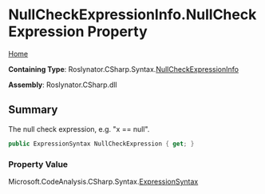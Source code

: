 <a name="_top"></a>

# NullCheckExpressionInfo\.NullCheckExpression Property

[Home](../../../../../README.md#_top)

**Containing Type**: Roslynator\.CSharp\.Syntax\.[NullCheckExpressionInfo](../README.md#_top)

**Assembly**: Roslynator\.CSharp\.dll

## Summary

The null check expression, e\.g\. "x == null"\.

```csharp
public ExpressionSyntax NullCheckExpression { get; }
```

### Property Value

Microsoft\.CodeAnalysis\.CSharp\.Syntax\.[ExpressionSyntax](https://docs.microsoft.com/en-us/dotnet/api/microsoft.codeanalysis.csharp.syntax.expressionsyntax)

